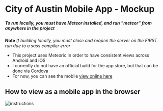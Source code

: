 # City of Austin Mobile App - Mockup

##### To run locally, you must have Meteor installed, and run "meteor" from anywhere in the project
**Note** *If building locally, you must close and reopen the server on the FIRST run due to a sass compiler error*

  * This project uses Meteoric in order to have consistent views across Android and iOS
  * I currently do not have an official build for the app store, but that can be done via Cordova
  * For now, you can see the mobile [view online here](http://colby-cityofaustin-mobile.meteor.com)

## How to view as a mobile app in the browser
![instructions](http://g.recordit.co/F2WBSP0mRh.gif)
